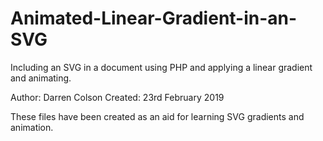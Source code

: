 # Animated-Linear-Gradient-in-an-SVG
Including an SVG in a document using PHP and applying a linear gradient and animating.

Author: Darren Colson
Created: 23rd February 2019

These files have been created as an aid for learning SVG gradients and animation.
